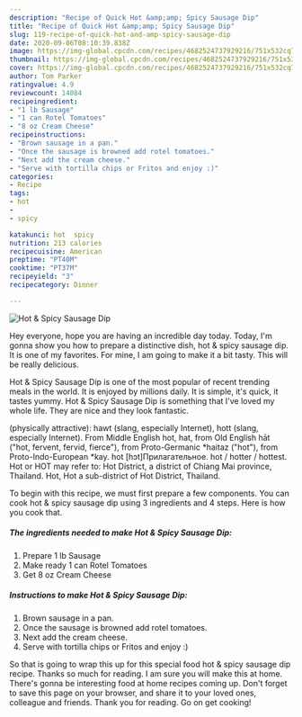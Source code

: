 ```yaml
---
description: "Recipe of Quick Hot &amp;amp; Spicy Sausage Dip"
title: "Recipe of Quick Hot &amp;amp; Spicy Sausage Dip"
slug: 119-recipe-of-quick-hot-and-amp-spicy-sausage-dip
date: 2020-09-06T08:10:39.838Z
image: https://img-global.cpcdn.com/recipes/4682524737929216/751x532cq70/hot-spicy-sausage-dip-recipe-main-photo.jpg
thumbnail: https://img-global.cpcdn.com/recipes/4682524737929216/751x532cq70/hot-spicy-sausage-dip-recipe-main-photo.jpg
cover: https://img-global.cpcdn.com/recipes/4682524737929216/751x532cq70/hot-spicy-sausage-dip-recipe-main-photo.jpg
author: Tom Parker
ratingvalue: 4.9
reviewcount: 14084
recipeingredient:
- "1 lb Sausage"
- "1 can Rotel Tomatoes"
- "8 oz Cream Cheese"
recipeinstructions:
- "Brown sausage in a pan."
- "Once the sausage is browned add rotel tomatoes."
- "Next add the cream cheese."
- "Serve with tortilla chips or Fritos and enjoy :)"
categories:
- Recipe
tags:
- hot
- 
- spicy

katakunci: hot  spicy 
nutrition: 213 calories
recipecuisine: American
preptime: "PT40M"
cooktime: "PT37M"
recipeyield: "3"
recipecategory: Dinner

---
```



![Hot &amp; Spicy Sausage Dip](https://img-global.cpcdn.com/recipes/4682524737929216/751x532cq70/hot-spicy-sausage-dip-recipe-main-photo.jpg)

Hey everyone, hope you are having an incredible day today. Today, I'm gonna show you how to prepare a distinctive dish, hot &amp; spicy sausage dip. It is one of my favorites. For mine, I am going to make it a bit tasty. This will be really delicious.

Hot &amp; Spicy Sausage Dip is one of the most popular of recent trending meals in the world. It is enjoyed by millions daily. It is simple, it's quick, it tastes yummy. Hot &amp; Spicy Sausage Dip is something that I've loved my whole life. They are nice and they look fantastic.

(physically attractive): hawt (slang, especially Internet), hott (slang, especially Internet). From Middle English hot, hat, from Old English hāt (&#34;hot, fervent, fervid, fierce&#34;), from Proto-Germanic *haitaz (&#34;hot&#34;), from Proto-Indo-European *kay. hot [hɔt]Прилагательное. hot / hotter / hottest. Hot or HOT may refer to: Hot District, a district of Chiang Mai province, Thailand. Hot, Hot a sub-district of Hot District, Thailand.


To begin with this recipe, we must first prepare a few components. You can cook hot &amp; spicy sausage dip using 3 ingredients and 4 steps. Here is how you cook that.

<!--inarticleads1-->

##### The ingredients needed to make Hot &amp; Spicy Sausage Dip:

1. Prepare 1 lb Sausage
1. Make ready 1 can Rotel Tomatoes
1. Get 8 oz Cream Cheese




<!--inarticleads2-->

##### Instructions to make Hot &amp; Spicy Sausage Dip:

1. Brown sausage in a pan.
1. Once the sausage is browned add rotel tomatoes.
1. Next add the cream cheese.
1. Serve with tortilla chips or Fritos and enjoy :)




So that is going to wrap this up for this special food hot &amp; spicy sausage dip recipe. Thanks so much for reading. I am sure you will make this at home. There's gonna be interesting food at home recipes coming up. Don't forget to save this page on your browser, and share it to your loved ones, colleague and friends. Thank you for reading. Go on get cooking!
